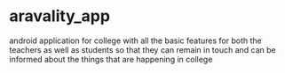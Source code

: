 # aravality_app
android application for college with all the basic features for both the teachers as well as students so that they can remain in touch and can be informed about the things that are happening in college 

